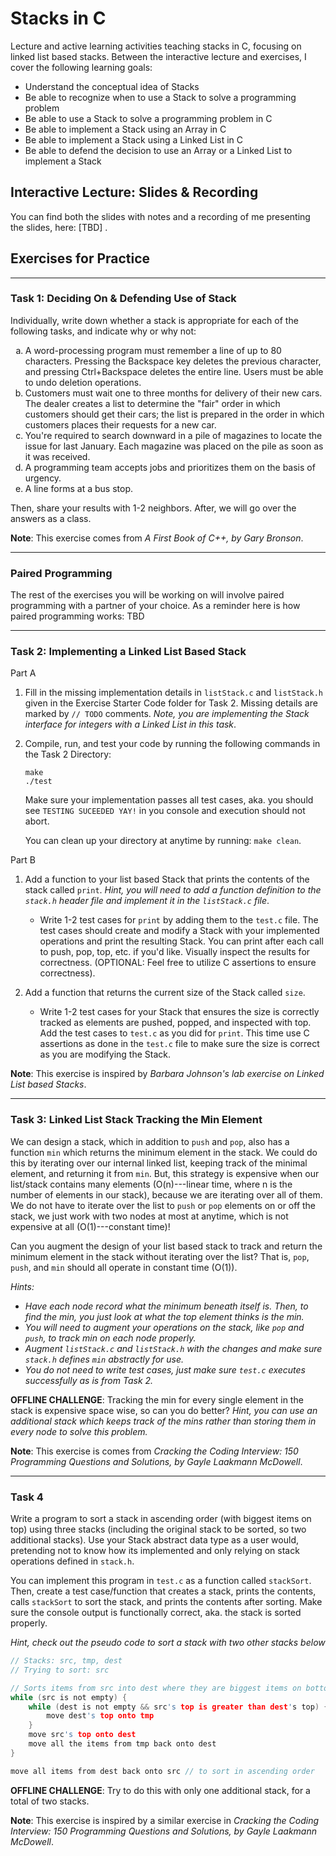 # Stacks in C
Lecture and active learning activities teaching stacks in C, focusing on linked list based stacks.
Between the interactive lecture and exercises, I cover the following learning goals:

* Understand the conceptual idea of Stacks
* Be able to recognize when to use a Stack to solve a programming problem
* Be able to use a Stack to solve a programming problem in C
* Be able to implement a Stack using an Array in C
* Be able to implement a Stack using a Linked List in C
* Be able to defend the decision to use an Array or a Linked List to implement a Stack

## Interactive Lecture: Slides & Recording

You can find both the slides with notes and a recording of me presenting the slides, here: [TBD] . 

## Exercises for Practice

***

### Task 1: Deciding On & Defending Use of Stack

Individually, write down whether a stack is appropriate for each of the following tasks, and indicate why or why not:

<ol type = "a">
    <li> 
    A word-processing program must remember a line of up to 80 characters. Pressing the Backspace key deletes the previous character, and pressing Ctrl+Backspace deletes the entire line. Users must be able to undo deletion operations.
    </li> 
    <li>
    Customers must wait one to three months for delivery of their new cars. The dealer creates a list to determine the "fair" order in which customers should get their cars; the list is prepared in the order in which customers places their requests for a new car.
    </li>
    <li>
    You're required to search downward in a pile of magazines to locate the issue for last January. Each magazine was placed on the pile as soon as it was received.
    </li>
    <li>
    A programming team accepts jobs and prioritizes them on the basis of urgency.
    </li>
    <li>
    A line forms at a bus stop.
    </li>
</ol>

Then, share your results with 1-2 neighbors. After, we will go over the answers as a class.

**Note**: This exercise comes from *A First Book of C++, by Gary Bronson*.

***

### Paired Programming
The rest of the exercises you will be working on will involve paired programming with a partner of your choice.
As a reminder here is how paired programming works: TBD

***

### Task 2: Implementing a Linked List Based Stack

Part A
1. Fill in the missing implementation details in `listStack.c` and `listStack.h` given in the Exercise Starter Code folder for Task 2. Missing details are marked by `// TODO` comments. *Note, you are implementing the Stack interface for integers with a Linked List in this task*.
2. Compile, run, and test your code by running the following commands in the Task 2 Directory:
    ```
    make
    ./test
    ```
    Make sure your implementation passes all test cases, aka. you should see `TESTING SUCEEDED YAY!` in you console and execution should not abort.

    You can clean up your directory at anytime by running: `make clean`.

Part B
1. Add a function to your list based Stack that prints the contents of the stack called `print`. *Hint, you will need to add a function definition to the `stack.h` header file and implement it in the `listStack.c` file*.
    * Write 1-2 test cases for `print` by adding them to the `test.c` file. 
    The test cases should create and modify a Stack with your implemented operations and print the resulting Stack. You can print after each call to push, pop, top, etc. if you'd like. Visually inspect the results for correctness. (OPTIONAL: Feel free to utilize C assertions to ensure correctness). 
    
2. Add a function that returns the current size of the Stack called `size`.
    * Write 1-2 test cases for your Stack that ensures the size is correctly tracked as elements are pushed, popped, and inspected with top. Add the test cases to `test.c` as you did for `print`. This time use C assertions as done in the `test.c` file to make sure the size is correct as you are modifying the Stack.

**Note**: This exercise is inspired by *Barbara Johnson's lab exercise on Linked List based Stacks*.

***

### Task 3: Linked List Stack Tracking the Min Element

We can design a stack, which in addition to `push` and `pop`, also has a function `min` which returns the minimum element in the stack. We could do this by iterating over our internal linked list, keeping track of the minimal element, and returning it from `min`. But, this strategy is expensive when our list/stack contains many elements (O(n)---linear time, where n is the number of elements in our stack), because we are iterating over all of them. We do not have to iterate over the list to `push` or `pop` elements on or off the stack, we just work with two nodes at most at anytime, which is not expensive at all (O(1)---constant time)!

Can you augment the design of your list based stack to track and return the minimum element in the stack without iterating over the list? That is, `pop`, `push`, and `min` should all operate in constant time (O(1)).

*Hints:*

* *Have each node record what the minimum beneath itself is. Then, to find the min, you just look at what the top element thinks is the min.*
* *You will need to augment your operations on the stack, like `pop` and `push`, to track min on each node properly.*
* *Augment `listStack.c` and `listStack.h` with the changes and make sure `stack.h` defines `min` abstractly for use.*
* *You do not need to write test cases, just make sure `test.c` executes successfully as is from Task 2.*

**OFFLINE CHALLENGE**: Tracking the min for every single element in the stack is expensive space wise, so can you do better? *Hint, you can use an additional stack which keeps track of the mins rather than storing them in every node to solve this problem.*

**Note**: This exercise is comes from *Cracking the Coding Interview: 150 Programming Questions and Solutions, by Gayle Laakmann McDowell*.

***

### Task 4

Write a program to sort a stack in ascending order (with biggest items on top) using three stacks (including the original stack to be sorted, so two additional stacks). Use your Stack abstract data type as a user would, pretending not to know how its implemented and only relying on stack operations defined in `stack.h`.

You can implement this program in `test.c` as a function called `stackSort`. Then, create a test case/function that creates a stack, prints the contents, calls `stackSort` to sort the stack, and prints the contents after sorting. Make sure the console output is functionally correct, aka. the stack is sorted properly.

*Hint, check out the pseudo code to sort a stack with two other stacks below*
```c
// Stacks: src, tmp, dest
// Trying to sort: src

// Sorts items from src into dest where they are biggest items on bottom and smallest on top (descending order)
while (src is not empty) {
    while (dest is not empty && src's top is greater than dest's top) {
        move dest's top onto tmp 
    }
    move src's top onto dest
    move all the items from tmp back onto dest
}

move all items from dest back onto src // to sort in ascending order
```

**OFFLINE CHALLENGE**: Try to do this with only one additional stack, for a total of two stacks.

**Note**: This exercise is inspired by a similar exercise in *Cracking the Coding Interview: 150 Programming Questions and Solutions, by Gayle Laakmann McDowell*.
